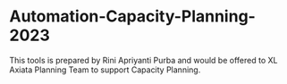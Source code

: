# Automation-Capacity-Planning-2023

This tools is prepared by Rini Apriyanti Purba and would be offered to XL Axiata Planning Team to support Capacity Planning.
